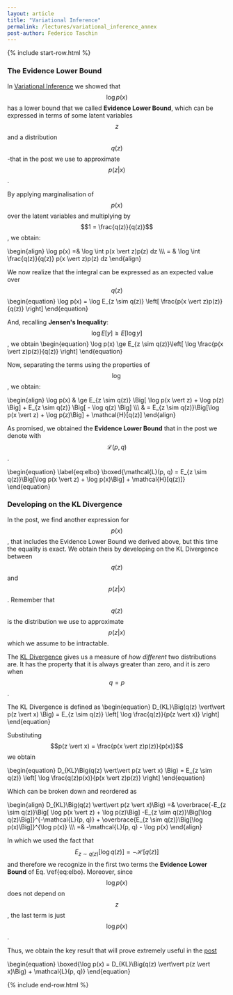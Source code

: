 ```yaml
---
layout: article
title: "Variational Inference"
permalink: /lectures/variational_inference_annex
post-author: Federico Taschin
---
```


{% include start-row.html %}
### The Evidence Lower Bound
In [Variational Inference](/ml/variational_inference) we showed that $$\log p(x)$$ has a
lower bound that we called **Evidence Lower Bound**, which can be expressed in terms of some
latent variables $$z$$ and a distribution $$q(z)$$ -that in the post we use to approximate
$$p(z \vert x)$$.

By applying marginalisation of $$p(x)$$ over the latent variables and multiplying by
$$1 = \frac{q(z)}{q(z)}$$, we obtain:

\begin{align}
\log p(x) =& \log \int p(x \vert z)p(z) dz \\\\\\
          = & \log \int \frac{q(z)}{q(z)} p(x \vert z)p(z) dz
\end{align}

We now realize that the integral can be expressed as an expected value over $$q(z)$$
\begin{equation}
\log p(x) = \log E_{z \sim q(z)} \left[ \frac{p(x \vert z)p(z)}{q(z)} \right]
\end{equation}

And, recalling **Jensen's Inequality**: $$\log E[y] \ge E[\log y]$$, we obtain
\begin{equation}
\log p(x) \ge E_{z \sim q(z)}\left[ \log \frac{p(x \vert z)p(z)}{q(z)} \right]
\end{equation}

Now, separating the terms using the properties of $$\log$$, we obtain:

\begin{align}
\log p(x) & \ge E_{z \sim q(z)} \Big[ \log p(x \vert z) + \log p(z) \Big] +
E_{z \sim q(z)} \Big[ - \log q(z) \Big] \\\\\\
& = E_{z \sim q(z)}\Big[\log p(x \vert z) + \log p(z)\Big] + \mathcal{H}[q(z)]
\end{align}

As promised, we obtained the **Evidence Lower Bound** that in the post we denote with
$$\mathcal{L}(p, q)$$.

\begin{equation}
\label{eq:elbo}
\boxed{\mathcal{L}(p, q) = E_{z \sim q(z)}\Big[\log p(x \vert z) + \log p(x)\Big] +
\mathcal{H}[q(z)]}
\end{equation}


### Developing on the KL Divergence
In the post, we find another expression for $$p(x)$$, that includes the Evidence Lower Bound
we derived above, but this time the equality is exact. We obtain theis by developing on the
KL Divergence between $$q(z)$$ and $$p(z \vert x)$$. Remember that $$q(z)$$ is the distribution
we use to approximate $$p(z \vert x)$$ which we assume to be intractable.

The [KL Divergence](https://en.wikipedia.org/wiki/Kullback%E2%80%93Leibler_divergence) gives us
a measure of *how different* two distributions are. It has the property that it is always
greater than zero, and it is zero when $$q = p$$.

The KL Divergence is defined as
\begin{equation}
D_{KL}\Big(q(z) \vert\vert p(z \vert x) \Big) = E_{z \sim q(z)} \left[
\log \frac{q(z)}{p(z \vert x)} \right]
\end{equation}

Substituting $$p(z \vert x) = \frac{p(x \vert z)p(z)}{p(x)}$$ we obtain

\begin{equation}
D_{KL}\Big(q(z) \vert\vert p(z \vert x) \Big) = E_{z \sim q(z)} \left[
\log \frac{q(z)p(x)}{p(x \vert z)p(z)} \right]
\end{equation}

Which can be broken down and reordered as

\begin{align}
D_{KL}\Big(q(z) \vert\vert p(z \vert x)\Big) =&
\overbrace{-E_{z \sim q(z)}\Big[ \log p(x \vert z) + \log p(z)\Big]
-E_{z \sim q(z)}\Big[\log q(z)\Big]}^{-\mathcal{L}(p, q)} +
\overbrace{E_{z \sim q(z)}\Big[\log p(x)\Big]}^{\log p(x)} \\\\\\
 =& -\mathcal{L}(p, q) - \log p(x)
\end{align}

In which we used the fact that $$E_{z \sim q(z)}[\log q(z)] = -\mathcal{H}[q(z)]$$ and therefore
we recognize in the first two terms the **Evidence Lower Bound** of Eq. \ref{eq:elbo}. Moreover,
since $$\log p(x)$$ does not depend on $$z$$, the last term is just $$\log p(x)$$.

Thus, we obtain the key result that will prove extremely useful in the
[post](/ml/variational_inference)

\begin{equation}
\boxed{\log p(x) = D_{KL}\Big(q(z) \vert\vert p(z \vert x)\Big) + \mathcal{L}(p, q)}
\end{equation}

{% include end-row.html %}
